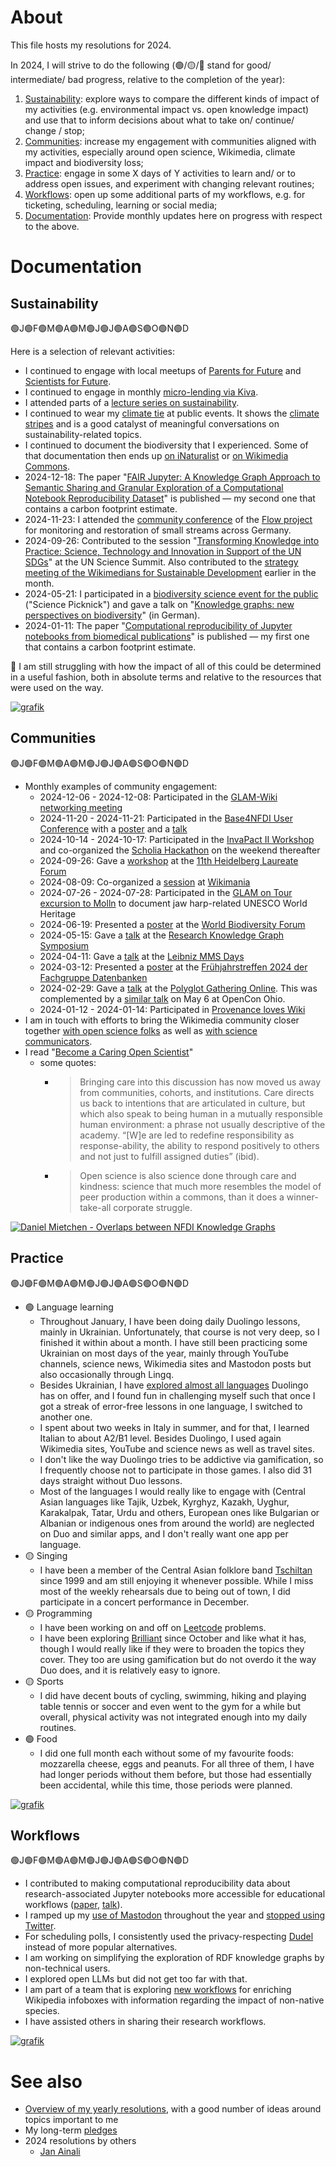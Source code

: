 # About 

This file hosts my resolutions for 2024. 

In 2024, I will strive to do the following (🟢/🟡/🔴 stand for good/ intermediate/ bad progress, relative to the completion of the year):

1. [Sustainability](#sustainability): explore ways to compare the different kinds of impact of my activities (e.g. environmental impact vs. open knowledge impact) and use that to inform decisions about what to take on/ continue/ change / stop;
2. [Communities](#communities): increase my engagement with communities aligned with my activities, especially around open science, Wikimedia, climate impact and biodiversity loss;
3. [Practice](#practice): engage in some X days of Y activities to learn and/ or to address open issues, and experiment with changing relevant routines;
4. [Workflows](#workflows): open up some additional parts of my workflows, e.g. for ticketing, scheduling, learning or social media;
5. [Documentation](#documentation): Provide monthly updates here on progress with respect to the above.

# Documentation

## Sustainability

🟢J🟢F🟢M🟢A🟢M🟢J🟢J🟢A🟢S🟢O🟢N🟢D

Here is a selection of relevant activities:
* I continued to engage with local meetups of [Parents for Future](https://www.parentsforfuture.de/de/) and [Scientists for Future](https://de.scientists4future.org/).
* I continued to engage in monthly [micro-lending via Kiva](https://www.kiva.org/lender/openscience).
* I attended parts of a [lecture series on sustainability](https://www.uni-jena.de/222200/ringvorlesung-nachhaltigkeit).
* I continued to wear my [climate tie](https://mastodon.social/@fizise@sigmoid.social/113509086016077172) at public events. It shows the [climate stripes](https://en.wikipedia.org/wiki/Warming_stripes) and is a good catalyst of meaningful conversations on sustainability-related topics.
* I continued to document the biodiversity that I experienced. Some of that documentation then ends up [on iNaturalist](https://www.inaturalist.org/observations?user_id=danielmietchen&verifiable=any&view=species) or [on Wikimedia Commons](https://commons.wikimedia.org/wiki/File:Rotfuchs_vor_Pavillonbauten_K%C3%B6nigin-Luise-Platz,_Altensteinstra%C3%9Fe_2-6,_K%C3%B6nigin-Luise-Stra%C3%9Fe_6-8,_Unter_den_Eichen_5-10,_Willdenowstra%C3%9Fe.jpg).
* 2024-12-18: The paper "[FAIR Jupyter: A Knowledge Graph Approach to Semantic Sharing and Granular Exploration of a Computational Notebook Reproducibility Dataset](https://doi.org/10.4230/TGDK.2.2.4)" is published &mdash; my second one that contains a carbon footprint estimate.
* 2024-11-23: I attended the [community conference](https://www.flow-projekt.de/images/Zsfg_Projektkonferenz2024_neu.pdf) of the [Flow project](https://www.flow-projekt.de/) for monitoring and restoration of small streams across Germany.
* 2024-09-26: Contributed to the session "[Transforming Knowledge into Practice: Science, Technology and Innovation in Support of the UN SDGs](https://doi.org/10.3897/rio.10.e137763)" at the UN Science Summit. Also contributed to the [strategy meeting of the Wikimedians for Sustainable Development](https://meta.wikimedia.org/wiki/Wikimedians_for_Sustainable_Development/Meeting_minutes_20240915) earlier in the month.
* 2024-05-21: I participated in a [biodiversity science event for the public](https://www.fu-berlin.de/themen/biodiversitaet/schaukasten/science-picknick/index.html) ("Science Picknick") and gave a talk on "[Knowledge graphs: new perspectives on biodiversity](https://youtu.be/l2cYtCxipK4)" (in German).
* 2024-01-11: The paper "[Computational reproducibility of Jupyter notebooks from biomedical publications](https://doi.org/10.1093/gigascience/giad113)" is published &mdash; my first one that contains a carbon footprint estimate.

🔴 I am still struggling with how the impact of all of this could be determined in a useful fashion, both in absolute terms and relative to the resources that were used on the way.

[![grafik](https://github.com/user-attachments/assets/a304b17b-13a7-42ff-a8f1-cde4afd6e82e)](https://www.inaturalist.org/observations?user_id=danielmietchen&verifiable=any&view=species)


## Communities

🟢J🟢F🟢M🟢A🟢M🟢J🟢J🟢A🟢S🟢O🟢N🟢D

* Monthly examples of community engagement:
  - 2024-12-06 - 2024-12-08: Participated in the [GLAM-Wiki networking meeting](https://de.wikipedia.org/wiki/Wikipedia:GLAM/Berlin_2024)
  - 2024-11-20 - 2024-11-21: Participated in the [Base4NFDI User Conference](https://events.gwdg.de/event/658/) with a [poster](https://doi.org/10.5281/zenodo.14184137) and a [talk](https://doi.org/10.5281/zenodo.14191202)
  - 2024-10-14 - 2024-10-17: Participated in the [InvaPact II Workshop](https://www.biodiversitydynamics.fr/invapact-ii-workshop/) and co-organized the [Scholia Hackathon](https://www.wikidata.org/wiki/Wikidata:Scholia/Events/Hackathon_October_2024) on the weekend thereafter
  - 2024-09-26: Gave a [workshop](https://doi.org/10.5281/zenodo.13841733) at the [11th Heidelberg Laureate Forum](https://www.heidelberg-laureate-forum.org/forum/11th-hlf-2024/program-11th-hlf-2024/)
  - 2024-08-09: Co-organized a [session](https://wikimania.wikimedia.org/wiki/2024:Program/Strengthening_Wikimedia_Collaborations_with_and_for_Open_Science) at [Wikimania](https://wikimania.wikimedia.org/wiki/2024:Wikimania)
  - 2024-07-26 - 2024-07-28: Participated in the [GLAM on Tour excursion to Molln](https://de.wikipedia.org/wiki/Wikipedia:GLAM/GLAM_on_Tour/Von_Brummeisen_und_Tr%C3%BCmpnern) to document jaw harp-related UNESCO World Heritage 
  - 2024-06-19: Presented a [poster](https://doi.org/10.5281/zenodo.12155877) at the [World Biodiversity Forum](https://www.worldbiodiversityforum.org/en/wbf-2024) 
  - 2024-05-15: Gave a [talk](https://doi.org/10.5281/zenodo.11194426) at the [Research Knowledge Graph Symposium](https://events.tib.eu/rkgsymposium2024/programme) 
  - 2024-04-11: Gave a [talk](https://doi.org/10.5281/zenodo.10946542) at the [Leibniz MMS Days](https://www.wias-berlin.de/workshops/MMSDays24/) 
  - 2024-03-12: Presented a [poster](https://doi.org/10.5281/zenodo.10798238) at the [Frühjahrstreffen 2024 der Fachgruppe Datenbanken](https://indico.rz.uni-jena.de/event/100/)
  - 2024-02-29: Gave a [talk](https://doi.org/10.5281/zenodo.10725823) at the [Polyglot Gathering Online](https://www.polyglotgathering.com/2024/de/online/). This was complemented by a [similar talk](https://doi.org/10.5281/zenodo.11118429) on May 6 at OpenCon Ohio.
  - 2024-01-12 - 2024-01-14: Participated in [Provenance loves Wiki](https://de.wikipedia.org/wiki/Wikipedia:Arbeitsgemeinschaft_Kunstwissenschaften_%2B_Wikipedia/Provenance_loves_Wiki)
* I am in touch with efforts to bring the Wikimedia community closer together [with open science folks](https://meta.wikimedia.org/wiki/Open_Science) as well as [with science communicators](https://meta.wikimedia.org/wiki/Wikimedia_Science_Communication_Network).
* I read "[Become a Caring Open Scientist](https://doi.org/10.1016/j.jrp.2015.09.005)"
  - some quotes:
    - > Bringing care into this discussion has now moved us away from communities, cohorts, and institutions. Care directs us back to intentions that are articulated in culture, but which also speak to being human in a mutually responsible human environment: a phrase not usually descriptive of the academy. “[W]e are led to redefine responsibility as response-ability, the ability to respond positively to others and not just to fulfill assigned duties” (ibid).
    - > Open science is also science done through care and kindness: science that much more resembles the model of peer production within a commons, than it does a winner-take-all corporate struggle. 

[![Daniel Mietchen - Overlaps between NFDI Knowledge Graphs](https://github.com/user-attachments/assets/d92db22f-dd1d-4dfa-b64b-afca640115f4)](https://doi.org/10.5281/zenodo.14184137)

## Practice

🟢J🟢F🟢M🟢A🟢M🟢J🟢J🟢A🟢S🟢O🟢N🟢D

* 🟢 Language learning
  - Throughout January, I have been doing daily Duolingo lessons, mainly in Ukrainian. Unfortunately, that course is not very deep, so I finished it within about a month. I have still been practicing some Ukrainian on most days of the year, mainly through YouTube channels, science news, Wikimedia sites and Mastodon posts but also occasionally through Lingq.
  - Besides Ukrainian, I have [explored almost all languages](https://duome.eu/EvoMRI) Duolingo has on offer, and I found fun in challenging myself such that once I got a streak of error-free lessons in one language, I switched to another one.
  - I spent about two weeks in Italy in summer, and for that, I learned Italian to about A2/B1 level. Besides Duolingo, I used again Wikimedia sites, YouTube and science news as well as travel sites.
  - I don't like the way Duolingo tries to be addictive via gamification, so I frequently choose not to participate in those games. I also did 31 days straight without Duo lessons.
  - Most of the languages I would really like to engage with (Central Asian languages like Tajik, Uzbek, Kyrghyz, Kazakh, Uyghur, Karakalpak, Tatar, Urdu and others, European ones like Bulgarian or Albanian or indigenous ones from around the world) are neglected on Duo and similar apps, and I don't really want one app per language. 
* 🟡 Singing
  - I have been a member of the Central Asian folklore band [Tschiltan](https://www.youtube.com/watch?v=1GFU6L6qUMg) since 1999 and am still enjoying it whenever possible. While I miss most of the weekly rehearsals due to being out of town, I did participate in a concert performance in December.  
* 🟡 Programming
  - I have been working on and off on [Leetcode](https://leetcode.com) problems.
  - I have been exploring [Brilliant](https://brilliant.org/) since October and like what it has, though I would really like if they were to broaden the topics they cover. They too are using gamification but do not overdo it the way Duo does, and it is relatively easy to ignore.
* 🟡 Sports
  - I did have decent bouts of cycling, swimming, hiking and playing table tennis or soccer and even went to the gym for a while but overall, physical activity was not integrated enough into my daily routines.
* 🟢 Food 
  - I did one full month each without some of my favourite foods: mozzarella cheese, eggs and peanuts. For all three of them, I have had longer periods without them before, but those had essentially been accidental, while this time, those periods were planned.

[![grafik](https://github.com/user-attachments/assets/00a48cc6-a51d-4c21-bc9b-9fd362bf7b93)](https://duome.eu/EvoMRI)

## Workflows

🟢J🟢F🟢M🟢A🟢M🟢J🟢J🟢A🟢S🟢O🟢N🟢D

* I contributed to making computational reproducibility data about research-associated Jupyter notebooks more accessible for educational workflows ([paper](https://doi.org/10.4230/TGDK.2.2.4), [talk](https://doi.org/10.5281/zenodo.14191202)). 
* I ramped up my [use of Mastodon](https://mastodon.social/@EvoMRI) throughout the year and [stopped using Twitter](https://doi.org/10.5281/zenodo.14019231).
* For scheduling polls, I consistently used the privacy-respecting [Dudel](https://dud-poll.inf.tu-dresden.de/) instead of more popular alternatives.
* I am working on simplifying the exploration of RDF knowledge graphs by non-technical users.
* I explored open LLMs but did not get too far with that.
* I am part of a team that is exploring [new workflows](https://en.wikipedia.org/wiki/User:Daniel_Mietchen/EICAT) for enriching Wikipedia infoboxes with information regarding the impact of non-native species.
* I have assisted others in sharing their research workflows.

[![grafik](https://github.com/user-attachments/assets/38bbf426-c086-469f-944c-e40f6e65a29c)](https://mastodon.social/@EvoMRI)

# See also 

* [Overview of my yearly resolutions](https://github.com/Daniel-Mietchen/ideas/tree/master/new-year-resolutions), with a good number of ideas around topics important to me
* My long-term [pledges](https://github.com/Daniel-Mietchen/pledges)
* 2024 resolutions by others
  * [Jan Ainali](https://github.com/Ainali/ideas/blob/main/new-year-resolutions/2024.md) 
